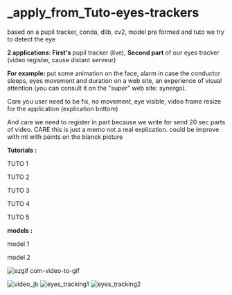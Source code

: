 # _apply_from_Tuto-eyes-trackers



based on a pupil tracker, conda, dlib, cv2, model pre formed and tuto we try to detect the eye

<strong> 2 applications: First's </strong> pupil tracker (live), <strong>Second part</strong> of our eyes tracker (video register, cause distant serveur)

<strong>For example: </strong> put some animation on the face, alarm in case the conductor sleeps, eyes movement and duration on a web site, an experience of visual attention (you can consult it on the "super" web site: synergo).

Care you user need to be fix, no movement, eye visible, video frame resize for the application (explication bottom)

And care we need to register in part because we write for send 20 sec parts of video. CARE this is just a memo not a real explication.
could be improve with ml with points on the blanck picture


<strong> Tutorials : </strong>

TUTO 1

TUTO 2

TUTO 3

TUTO 4

TUTO 5

<strong> models : </strong>

model 1

model 2



![ezgif com-video-to-gif](https://user-images.githubusercontent.com/54853371/75084619-8319a880-5521-11ea-8e70-ca8256b25d4f.gif)

![video_jb](https://user-images.githubusercontent.com/54853371/75084438-62048800-5520-11ea-82dc-4b43ba9572de.gif)
![eyes_tracking1](https://user-images.githubusercontent.com/54853371/75084439-629d1e80-5520-11ea-8d3a-74f6ba269fd2.gif)
![eyes_tracking2](https://user-images.githubusercontent.com/54853371/75084440-63ce4b80-5520-11ea-8519-b6e6c347413d.gif)
